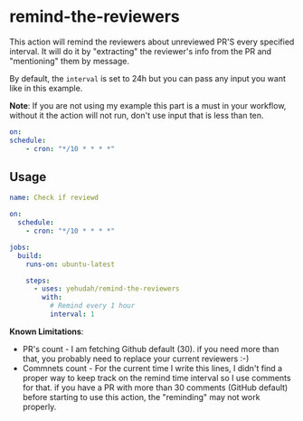 # remind-the-reviewers

This action will remind the reviewers about unreviewed PR'S every specified interval. It will do it by "extracting" the reviewer's info from the PR and "mentioning" them by message.

By default, the `interval` is set to 24h but you can pass any input you want like in this example.

**Note**:
If you are not using my example this part is a must in your workflow, without it the action will not run, don't use input that is less than ten.
```yaml
on:
schedule:
    - cron: "*/10 * * * *"
```

## Usage

```yaml
name: Check if reviewd

on:
  schedule:
    - cron: "*/10 * * * *"

jobs:
  build:
    runs-on: ubuntu-latest

    steps:
      - uses: yehudah/remind-the-reviewers
        with:
          # Remind every 1 hour
          interval: 1
```

**Known Limitations**:
* PR's count - I am fetching Github default (30). if you need more than that, you probably need to replace your current reviewers :-)
* Commnets count - For the current time I write this lines, I didn't find a proper way to keep track on the remind time interval so I use comments for that. if you have a PR with more than 30 comments (GitHub default) before starting to use this action, the "reminding" may not work properly.